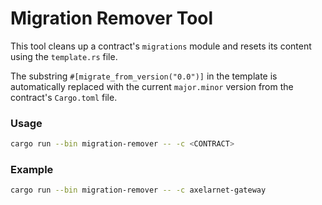 # Migration Remover Tool

This tool cleans up a contract's `migrations` module and resets its content using the `template.rs` file.

The substring `#[migrate_from_version("0.0")]` in the template is automatically replaced with the current `major.minor` version from the contract's `Cargo.toml` file.

### Usage

```bash
cargo run --bin migration-remover -- -c <CONTRACT>
```

### Example

```bash
cargo run --bin migration-remover -- -c axelarnet-gateway
```
